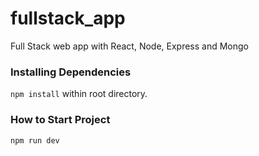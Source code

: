 # fullstack_app
Full Stack web app with React, Node, Express and Mongo

### Installing Dependencies
```npm install``` within root directory.

### How to Start Project
```npm run dev```
